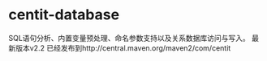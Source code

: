 # centit-database
SQL语句分析、内置变量预处理、命名参数支持以及关系数据库访问与写入。
最新版本v2.2 已经发布到http://central.maven.org/maven2/com/centit
